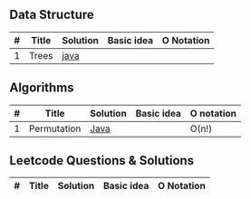 
## Data Structure
| # | Title | Solution                              | Basic idea | O Notation  |
|---|-------|---------------------------------------| -------------------- |-------------|
| 1 | Trees | [java](src/dataStructures/Trees.java) |  | 

## Algorithms
| # | Title                                                | Solution | Basic idea | O notation  |
|---|------------------------------------------------------| -------- |------------------------------------------------------------------------------------------|-------------|
| 1 | Permutation | [Java](src/algorithms/PermutationList.java) |  | O(n!) |

## Leetcode Questions & Solutions 

| # | Title | Solution | Basic idea | O Notation |
|---| ----- | -------- | -------------------- | ---------- |
